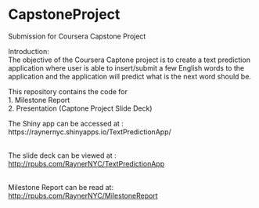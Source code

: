 # CapstoneProject
Submission for Coursera Capstone Project

Introduction:<BR>
The objective of the Coursera Captone project is to create a text prediction application where user is able to insert/submit a few English words to the application and the application will predict what is the next word should be.

This repository contains the code for
<BR>1. Milestone Report
<BR>2. Presentation (Captone Project Slide Deck)

<P>The Shiny app can be accessed at : 
https://raynernyc.shinyapps.io/TextPredictionApp/

<BR>The slide deck can be viewed at :
http://rpubs.com/RaynerNYC/TextPredictionApp

<BR>Milestone Report can be read at:
http://rpubs.com/RaynerNYC/MilestoneReport
